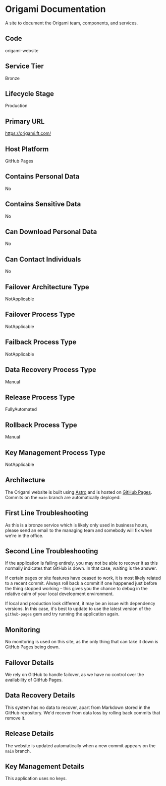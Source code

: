 <!--
    Written in the format prescribed by https://github.com/Financial-Times/runbook.md.
    Any future edits should abide by this format.
-->
# Origami Documentation

A site to document the Origami team, components, and services.

## Code

origami-website

## Service Tier

Bronze

## Lifecycle Stage

Production

## Primary URL

https://origami.ft.com/

## Host Platform

GitHub Pages

## Contains Personal Data

No

## Contains Sensitive Data

No

## Can Download Personal Data

No

## Can Contact Individuals

No

## Failover Architecture Type

NotApplicable

## Failover Process Type

NotApplicable

## Failback Process Type

NotApplicable

## Data Recovery Process Type

Manual

## Release Process Type

FullyAutomated

## Rollback Process Type

Manual

## Key Management Process Type

NotApplicable

## Architecture

The Origami website is built using [Astro](http://astro.build/) and is hosted on [GitHub Pages](https://pages.github.com/). Commits on the `main` branch are automatically deployed.

## First Line Troubleshooting

As this is a bronze service which is likely only used in business hours, please send an email to the managing team and somebody will fix when we're in the office.

## Second Line Troubleshooting

If the application is failing entirely, you may not be able to recover it as this normally indicates that GitHub is down. In that case, waiting is the answer.

If certain pages or site features have ceased to work, it is most likely related to a recent commit. Always roll back a commit if one happened just before the thing stopped working – this gives you the chance to debug in the relative calm of your local development environment.

If local and production look different, it may be an issue with dependency versions. In this case, it's best to update to use the latest version of the `github-pages` gem and try running the application again.

## Monitoring

No monitoring is used on this site, as the only thing that can take it down is GitHub Pages being down.

## Failover Details

We rely on GitHub to handle failover, as we have no control over the availability of GitHub Pages.

## Data Recovery Details

This system has no data to recover, apart from Markdown stored in the GitHub repository. We'd recover from data loss by rolling back commits that remove it.

## Release Details

The website is updated automatically when a new commit appears on the `main` branch.

## Key Management Details

This application uses no keys.
